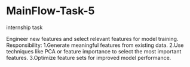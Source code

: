 # MainFlow-Task-5
internship task

Engineer new features and select relevant
features for model training.
Responsibility:
1.Generate meaningful features from existing
data.
2.Use techniques like PCA or feature
importance to select the most important
features.
3.Optimize feature sets for improved model
performance.

